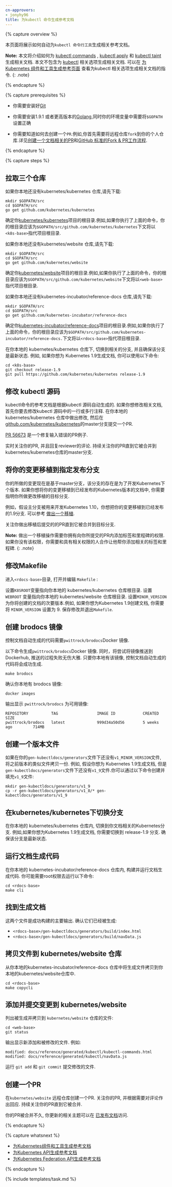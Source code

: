 ```yaml
---
cn-approvers:
- jonyhy96
title: 为kubectl 命令生成参考文档
---
```


<!--
---
title: Generating Reference Documentation for kubectl Commands
--- 
-->

{% capture overview %}

<!-- This page shows how to automatically generate reference pages for the
commands provided by the `kubectl` tool. -->

本页面将展示如何自动为`kubectl 命令行工具`生成相关参考文档。


<!-- **Note:**
This topic shows how to generate reference documentation for
[kubectl commands](/docs/reference/generated/kubectl/kubectl-commands)
like
[kubectl apply](/docs/reference/generated/kubectl/kubectl-commands#apply) and
[kubectl taint](/docs/reference/generated/kubectl/kubectl-commands#taint).
This topic does not show how to generate the
[kubectl](/docs/reference/generated/kubectl/kubectl/)
options reference page. For instructions on how to generate the kubectl options
reference page, see
[Generating Reference Pages for Kubernetes Components and Tools](/docs/home/contribute/generated-reference/kubernetes-components/).
{: .note} -->

**Note:**
本文将介绍如何为
[kubectl commands](/docs/reference/generated/kubectl/kubectl-commands)
,
[kubectl apply](/docs/reference/generated/kubectl/kubectl-commands#apply) 和
[kubectl taint](/docs/reference/generated/kubectl/kubectl-commands#taint) 生成相关文档.
本文不包含为
[kubectl](/docs/reference/generated/kubectl/kubectl/)
相关选项生成相关文档. 可以在
[为 Kubernetes 组件和工具生成参考页面](/docs/home/contribute/generated-reference/kubernetes-components/)
查看为kubectl 相关选项生成相关文档的指令.
{: .note}

{% endcapture %}


{% capture prerequisites %}

<!-- * You need to have
[Git](https://git-scm.com/book/en/v2/Getting-Started-Installing-Git)
installed.

* You need to have
[Golang](https://golang.org/doc/install) version 1.9.1 or later installed,
and your `$GOPATH` environment variable must be set.

* You need to have
[Docker](https://docs.docker.com/engine/installation/) installed.

* You need to know how to create a pull request to a GitHub repository.
Typically, this involves creating a fork of the repository. For more
information, see
[Creating a Documentation Pull Request](/docs/home/contribute/create-pull-request/) and
[GitHub Standard Fork & Pull Request Workflow](https://gist.github.com/Chaser324/ce0505fbed06b947d962). -->

* 你需要安装好[Git](https://git-scm.com/book/en/v2/Getting-Started-Installing-Git)

* 你需要安装1.9.1 或者更高版本的[Golang](https://golang.org/doc/install),同时你的环境变量中需要将`$GOPATH`设置正确

* 你需要知道如何去创建一个`PR`.例如,你首先需要将远程仓库`fork`到你的个人仓库.详见[创建一个文档相关的PR](/docs/home/contribute/create-pull-request/)和[GitHub 标准的Fork & PR工作流程](https://gist.github.com/Chaser324/ce0505fbed06b947d962). 

{% endcapture %}


{% capture steps %}

<!-- ## Getting three repositories

If you don't already have the kubernetes/kubernetes repository, get it now:

```shell
mkdir $GOPATH/src
cd $GOPATH/src
go get github.com/kubernetes/kubernetes
```

Determine the base directory of your clone of the
[kubernetes/kubernetes](https://github.com/kubernetes/kubernetes) repository.
For example, if you followed the preceding step to get the repository, your
base directory is `$GOPATH/src/github.com/kubernetes/kubernetes.`
The remaining steps refer to your base directory as `<k8s-base>`.

If you don't already have the kubernetes/website repository, get it now:

```shell
mkdir $GOPATH/src
cd $GOPATH/src
go get github.com/kubernetes/website
```

Determine the base directory of your clone of the
[kubernetes/website](https://github.com/kubernetes/website) repository.
For example, if you followed the preceding step to get the repository, your
base directory is `$GOPATH/src/github.com/kubernetes/website.`
The remaining steps refer to your base directory as `<web-base>`.

If you don't already have the kubernetes-incubator/reference-docs repository, get it now:

```shell
mkdir $GOPATH/src
cd $GOPATH/src
go get github.com/kubernetes-incubator/reference-docs
```

Determine the base directory of your clone of the
[kubernetes-incubator/reference-docs](https://github.com/kubernetes-incubator/reference-docs) repository.
For example, if you followed the preceding step to get the repository, your
base directory is `$GOPATH/src/github.com/kubernetes-incubator/reference-docs.`
The remaining steps refer to your base directory as `<rdocs-base>`.

In your local kubernetes/kubernetes repository, check out the branch of interest,
and make sure it is up to date. For example, if you want to generate docs for
Kubernetes 1.9, you could use these commands:

```shell
cd <k8s-base>
git checkout release-1.9
git pull https://github.com/kubernetes/kubernetes release-1.9
``` -->

## 拉取三个仓库

如果你本地还没有kubernetes/kubernetes 仓库,请先下载:

```shell
mkdir $GOPATH/src
cd $GOPATH/src
go get github.com/kubernetes/kubernetes
```

确定你[kubernetes/kubernetes](https://github.com/kubernetes/kubernetes)项目的根目录.例如,如果你执行了上面的命令，你的根目录应该为`$GOPATH/src/github.com/kubernetes/kubernetes`下文将以`<k8s-base>`指代项目根目录.

如果你本地还没有kubernetes/website 仓库,请先下载:

```shell
mkdir $GOPATH/src
cd $GOPATH/src
go get github.com/kubernetes/website
```

确定你[kubernetes/website](https://github.com/kubernetes/website)项目的根目录.例如,如果你执行了上面的命令，你的根目录应该为`$GOPATH/src/github.com/kubernetes/website`下文将以`<web-base>`指代项目根目录.

如果你本地还没有kubernetes-incubator/reference-docs 仓库,请先下载:

```shell
mkdir $GOPATH/src
cd $GOPATH/src
go get github.com/kubernetes-incubator/reference-docs
```

确定你[kubernetes-incubator/reference-docs](https://github.com/kubernetes-incubator/reference-docs)项目的根目录.例如,如果你执行了上面的命令，你的根目录应该为`$GOPATH/src/github.com/kubernetes-incubator/reference-docs.`下文将以`<rdocs-base>`指代项目根目录.

在你本地的 kubernetes/kubernetes 仓库下, 切换到相关的分支,
并且确保该分支是最新状态. 例如, 如果你想为
Kubernetes 1.9生成文档, 你可以使用以下命令:

```shell
cd <k8s-base>
git checkout release-1.9
git pull https://github.com/kubernetes/kubernetes release-1.9
```

<!-- ## Editing the kubectl source code

The reference documentation for the kubectl commands is automatically generated from
kubectl source code. If you want to change the reference documentation, the first step
is to change one or more comments in the kubectl source code. Make the change in your
local kubernetes/kubernetes repository, and then submit a pull request to the master branch of
[github.com/kubernetes/kubernetes](https://github.com/kubernetes/kubernetes).

[PR 56673](https://github.com/kubernetes/kubernetes/pull/56673/files)
is an example of a pull request that fixes a typo in the kubectl source code.

Monitor your pull request, and respond to reviewer comments. Continue to monitor your
pull request until it is merged into the master branch of the kubernetes/kubernetes repository. -->

## 修改 kubectl 源码

kubectl命令的参考文档是根据kubectl 源码自动生成的. 如果你想修改相关文档,首先你要去修改kubectl 源码中的一行或多行注释. 在你本地的
kubernetes/kubernetes 仓库中做出修改, 然后在
[github.com/kubernetes/kubernetes](https://github.com/kubernetes/kubernetes)的master分支提交一个PR.

[PR 56673](https://github.com/kubernetes/kubernetes/pull/56673/files)
是一个修复输入错误的PR例子.

实时关注你的PR, 并且回复reviewer的评论. 持续关注你的PR直到它被合并到kubernetes/kubernetes仓库的master分支.

<!-- ## Cherry picking your change into a release branch

Your change is now in the master branch, which is used for development of the next
Kubernetes release. If you want your change to appear in the docs for a Kubernetes
version that has already been released, you need to propose that your change be
cherry picked into the release branch.

For example, suppose the master branch is being used to develop Kubernetes 1.10,
and you want to backport your change to the release-1.9 branch. For instructions
on how to do this, see
[Propose a Cherry Pick](https://github.com/kubernetes/community/blob/master/contributors/devel/cherry-picks.md).

Monitor your cherry-pick pull request until it is merged into the release branch.

**Note:**
Proposing a cherry pick requires that you have permission to set a label and a
milestone in your pull request. If you don’t have those permissions, you will
need to work with someone who can set the label and milestone for you.
{: .note} -->

## 将你的变更移植到指定发布分支

你的所做的变更现在是基于master分支，该分支的存在是为了开发Kubernetes下个版本. 如果你想将你的变更移植到已经发布的Kubernetes版本的文档中, 你需要指明你所做更改移植的目标分支.

例如，假设主分支被用来开发Kubernetes 1.10，你想把你的变更移植到已经发布的1.9分支. 可以参考
[做出一个移植](https://github.com/kubernetes/community/blob/master/contributors/devel/cherry-picks.md).

关注你做出移植后提交的的PR直到它被合并到目标分支.

**Note:**
做出一个移植操作需要你拥有向你所提交的PR内添加标签和里程碑的权限. 如果你没有该权限，你需要和具有相关权限的人合作让他帮你添加相关的标签和里程碑.
{: .note}

<!-- ## Editing Makefile

Go to `<rdocs-base>`, and open `Makefile` for editing:

Set `K8SROOT` to the base directory of your local kubernetes/kubernetes
repository. Set `WEBROOT` to the base directory of your local kubernetes/website repository.
Set `MINOR_VERSION` to the minor version of the docs you want to build. For example,
if you want to build docs for Kubernetes 1.9, set `MINOR_VERSION` to 9. Save and close `Makefile`. -->

## 修改Makefile

进入`<rdocs-base>`目录, 打开并编辑 `Makefile` :

设置`K8SROOT`变量指向你本地的 kubernetes/kubernetes 仓库根目录. 设置`WEBROOT` 变量指向你本地的 kubernetes/website 仓库根目录.
设置`MINOR_VERSION` 为你将创建的文档的次要版本.例如,
如果你想为Kubernetes 1.9创建文档, 你需要将 `MINOR_VERSION` 设置为 9. 保存修改并退出`Makefile`.

<!-- ## Building the brodocs image

The doc generation code requires the `pwittrock/brodocs` Docker image.

This command creates the `pwittrock/brodocs` Docker image. It also tries to push the image to
DockerHub, but it's OK if that step fails. As long as you have the image locally, the code generation
can succeed.


```shell
make brodocs
```

Verify that you have the brodocs image:

```shell
docker images
```

The output shows `pwittrock/brodocs` as one of the available images:

```shell
REPOSITORY          TAG                 IMAGE ID            CREATED             SIZE
pwittrock/brodocs   latest              999d34a50d56        5 weeks ago         714MB
``` -->

## 创建 brodocs 镜像

控制文档自动生成的代码需要`pwittrock/brodocs`Docker 镜像.

以下命令生成`pwittrock/brodocs`Docker 镜像. 同时，将尝试将镜像推送到Dockerhub, 推送的过程失败无伤大雅. 只要你本地有该镜像, 控制文档自动生成的代码将会成功生成.


```shell
make brodocs
```

确认你本地有 brodocs 镜像:

```shell
docker images
```

输出显示 `pwittrock/brodocs` 为可用镜像:

```shell
REPOSITORY          TAG                 IMAGE ID            CREATED             SIZE
pwittrock/brodocs   latest              999d34a50d56        5 weeks ago         714MB
```

<!-- ## Creating a version directory

In the `gen-kubectldocs/generators` directory, if you do not already
have a directory named `v1_MINOR_VERSION`, create one now by copying the directory
for the previous version. For example, suppose you want to generate docs for
Kubernetes 1.9, but you don't already have a `v1_9` directory. Then you could
create and populate a `v1_9` directory by running these commands:

```shell
mkdir gen-kubectldocs/generators/v1_9
cp -r gen-kubectldocs/generators/v1_8/* gen-kubectldocs/generators/v1_9
``` -->

## 创建一个版本文件

如果在你的`gen-kubectldocs/generators`文件下还没有`v1_MINOR_VERSION`文件, 将之前版本的类似文件拷贝一份. 例如, 假设你想为
Kubernetes 1.9生成文档, 但是`gen-kubectldocs/generators`文件下还没有`v1_9`文件.你可以通过以下命令创建并填充`v1_9`文件:

```shell
mkdir gen-kubectldocs/generators/v1_9
cp -r gen-kubectldocs/generators/v1_8/* gen-kubectldocs/generators/v1_9
```

<!-- ## Checking out a branch in kubernetes/kubernetes

In you local kubernetes/kubernetes repository, checkout the branch that has
the version of Kubernetes that you want to document. For example, if you want
to generate docs for Kubernetes 1.9, checkout the release-1.9 branch. Make sure
you local branch is up to date. -->

## 在kubernetes/kubernetes下切换分支

在你本地的 kubernetes/kubernetes 仓库内, 切换到你文档相关的Kubernetes分支. 例如,如果你想为Kubernetes 1.9生成文档, 你需要切换到 release-1.9 分支. 确保该分支是最新状态.

<!-- ## Running the doc generation code

In you local kubernetes-incubator/reference-docs repository, build and run the
doc generation code. You might need to run the command as root:

```shell
cd <rdocs-base>
make cli
``` -->

## 运行文档生成代码

在你本地的 kubernetes-incubator/reference-docs 仓库内, 构建并运行文档生成代码. 你可能需要root权限去运行以下命令:

```shell
cd <rdocs-base>
make cli
```

<!-- ## Locate the generated files

These two files are the primary output of a successful build. Verify that they exist:

* `<rdocs-base>/gen-kubectldocs/generators/build/index.html`
* `<rdocs-base>/gen-kubectldocs/generators/build/navData.js` -->

## 找到生成文档

这两个文件是成功构建的主要输出. 确认它们已经被生成:

* `<rdocs-base>/gen-kubectldocs/generators/build/index.html`
* `<rdocs-base>/gen-kubectldocs/generators/build/navData.js`

<!-- ## Copying files to the kubernetes/website repository

Copy the generated files from your local kubernetes-incubator/reference-docs
repository to your local kubernetes/website repository.

```shell
cd <rdocs-base>
make copycli
``` -->

## 拷贝文件到 kubernetes/website 仓库

从你本地的kubernetes-incubator/reference-docs
仓库中将生成文件拷贝到你本地的kubernetes/website仓库中.

```shell
cd <rdocs-base>
make copycli
```

<!-- ## Adding and committing changes in kubernetes/website

List the files that were generated and copied to the `kubernetes/website`
repository:

```
cd <web-base>
git status
```

The output shows the new and modified files. For example, the output
might look like this:

```shell
modified: docs/reference/generated/kubectl/kubectl-commands.html
modified: docs/reference/generated/kubectl/navData.js
```

Run `git add` and `git commit` to commit the files. -->

## 添加并提交变更到 kubernetes/website

列出被生成并拷贝到 `kubernetes/website`
仓库的文件:

```
cd <web-base>
git status
```

输出显示新添加和被修改的文件. 例如:

```shell
modified: docs/reference/generated/kubectl/kubectl-commands.html
modified: docs/reference/generated/kubectl/navData.js
```

运行 `git add` 和 `git commit` 提交修改的文件.

<!-- ## Creating a pull request

Create a pull request to the `kubernetes/website` repository. Monitor your
pull request, and respond to review comments as needed. Continue to monitor
your pull request until it is merged.

A few minutes after your pull request is merged, your updated reference
topics will be visible in the
[published documentation](/docs/home). -->

## 创建一个PR

在`kubernetes/website` 远程仓库创建一个PR. 关注你的PR, 并根据需要对评论作出回应. 持续关注你的PR直到它被合并.

你的PR被合并不久, 你更新的相关主题可以在
[已发布文档](/docs/home)访问.

{% endcapture %}

{% capture whatsnext %}

* [为Kubernetes组件和工具生成参考文档](/docs/home/contribute/generated-reference/kubernetes-components/)
* [为Kubernetes API生成参考文档](/docs/home/contribute/generated-reference/kubernetes-api/)
* [为Kubernetes Federation API生成参考文档](/docs/home/contribute/generated-reference/federation-api/)

{% endcapture %}


{% include templates/task.md %}
